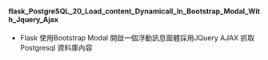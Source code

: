 #### flask_PostgreSQL_20_Load_content_Dynamicall_In_Bootstrap_Modal_With_Jquery_Ajax
- Flask 使用Bootstrap Modal 開啟一個浮動訊息窗體採用JQuery AJAX 抓取Postgresql 資料庫內容
